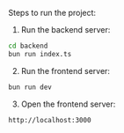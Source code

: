 Steps to run the project:

1. Run the backend server:

```bash
cd backend
bun run index.ts
```

2. Run the frontend server:

```bash
bun run dev
```

3. Open the frontend server:

```bash
http://localhost:3000
```
